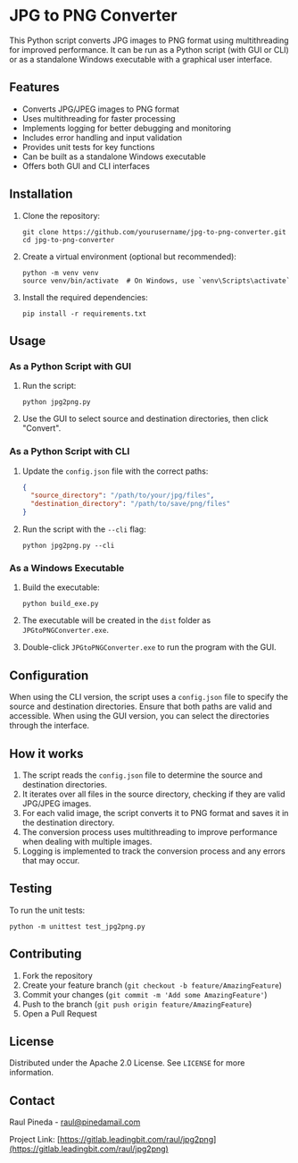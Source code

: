 # JPG to PNG Converter

This Python script converts JPG images to PNG format using multithreading for improved performance. It can be run as a Python script (with GUI or CLI) or as a standalone Windows executable with a graphical user interface.

## Features

- Converts JPG/JPEG images to PNG format
- Uses multithreading for faster processing
- Implements logging for better debugging and monitoring
- Includes error handling and input validation
- Provides unit tests for key functions
- Can be built as a standalone Windows executable
- Offers both GUI and CLI interfaces

## Installation

1. Clone the repository:
   ```
   git clone https://github.com/yourusername/jpg-to-png-converter.git
   cd jpg-to-png-converter
   ```

2. Create a virtual environment (optional but recommended):
   ```
   python -m venv venv
   source venv/bin/activate  # On Windows, use `venv\Scripts\activate`
   ```

3. Install the required dependencies:
   ```
   pip install -r requirements.txt
   ```

## Usage

### As a Python Script with GUI

1. Run the script:
   ```
   python jpg2png.py
   ```
2. Use the GUI to select source and destination directories, then click "Convert".

### As a Python Script with CLI

1. Update the `config.json` file with the correct paths:
   ```json
   {
     "source_directory": "/path/to/your/jpg/files",
     "destination_directory": "/path/to/save/png/files"
   }
   ```

2. Run the script with the `--cli` flag:
   ```
   python jpg2png.py --cli
   ```

### As a Windows Executable

1. Build the executable:
   ```
   python build_exe.py
   ```

2. The executable will be created in the `dist` folder as `JPGtoPNGConverter.exe`.

3. Double-click `JPGtoPNGConverter.exe` to run the program with the GUI.

## Configuration

When using the CLI version, the script uses a `config.json` file to specify the source and destination directories. Ensure that both paths are valid and accessible. When using the GUI version, you can select the directories through the interface.

## How it works

1. The script reads the `config.json` file to determine the source and destination directories.
2. It iterates over all files in the source directory, checking if they are valid JPG/JPEG images.
3. For each valid image, the script converts it to PNG format and saves it in the destination directory.
4. The conversion process uses multithreading to improve performance when dealing with multiple images.
5. Logging is implemented to track the conversion process and any errors that may occur.

## Testing

To run the unit tests:

```
python -m unittest test_jpg2png.py
```

## Contributing

1. Fork the repository
2. Create your feature branch (`git checkout -b feature/AmazingFeature`)
3. Commit your changes (`git commit -m 'Add some AmazingFeature'`)
4. Push to the branch (`git push origin feature/AmazingFeature`)
5. Open a Pull Request

## License

Distributed under the Apache 2.0 License. See `LICENSE` for more information.

## Contact

Raul Pineda - raul@pinedamail.com

Project Link: [https://gitlab.leadingbit.com/raul/jpg2png](https://gitlab.leadingbit.com/raul/jpg2png)